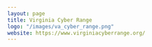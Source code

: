 ```yaml
---
layout: page
title: Virginia Cyber Range
logo: "/images/va_cyber_range.png"
website: https://www.virginiacyberrange.org/
---
```

